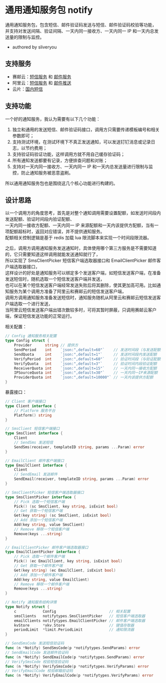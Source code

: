 # 通用通知服务包 notify

通用通知服务包，包含短信、邮件验证码发送与短信、邮件验证码校验等功能，
并支持对发送间隔、验证间隔、一天内同一接收方、一天内同一 IP 和一天内总发送量的限制与监控。
   - authored by sliveryou

## 支持服务

- 赛邮云：[短信服务](https://www.mysubmail.com/sms) 和 [邮件服务](https://www.mysubmail.com/mail)
- 阿里云：[短信服务](https://help.aliyun.com/zh/sms) 和 [邮件推送](https://help.aliyun.com/product/29412.html?spm=a2c4g.29424.0.0.3c841ac0I4APvR)
- 云片：[国内短信](https://www.yunpian.com/product/domestic-sms)

## 支持功能

一个好的通知服务，我认为需要有以下几个功能：

1. 独立和通用的发送短信、邮件验证码接口，调用方只需要传递模板编号和相关参数即可；
2. 支持测试环境，在测试环境下不真正发送通知，可以发送钉钉消息或记录日志，以节约费用；
3. 支持验证码验证功能，这样调用方就不用自己缓存验证码；
4. 所有通知发送都要有记录，方便排查问题和对账；
5. 支持对一天内同一接收方、一天内同一 IP 和一天内总发送量进行限制与监控，防止通知服务被恶意盗刷。

所以通用通知服务包也是围绕这几个核心功能进行构建的。

## 设计思路

以一个调用方的角度思考，首先是对整个通知调用需要设置配额，如发送时间段内发送配额、验证时间段内验证配额、  
一天内同一接收方配额、一天内同一 IP 来源配额和一天内该提供方配额，当有一项配额超标时，返回对应错误，并不提供通知服务。  
配额相关控制逻辑是基于 redis 加载 lua 限流脚本来实现一个时间段限流器。

之后，调用方调用通知服务发送通知时，具体使用哪个第三方服务是不需要知道的，它只需要知道这样调用就能发送通知就行了，  
所以实现了 SmsClientPicker 短信客户端选取器接口和 EmailClientPicker 邮件客户端选取器接口，  
这样设计的好处是通知服务可以绑定多个发送客户端，如短信发送客户端，在准备发送短信时，随机选取一个短信发送客户端并发送，  
也可以在某个短信发送客户端经常发送失败后将其删除，使其更加高可用。比如通知服务为某个调用方准备了阿里云和赛邮云的短信发送客户端，  
调用方调用通知服务准备发送短信时，通知服务随机从阿里云和赛邮云短信发送客户端选取一个进行发送，  
当阿里云短信发送客户端出错次数较多时，可将其暂时屏蔽，只调用赛邮云客户端，保证短信发送功能的正常运行。

相关配置：

```go
// Config 通知服务相关配置
type Config struct {
	Provider      string // 提供方
	SendPeriod    int    `json:",default=60"`    // 发送时间段（与发送配额搭配，如发送时间段为 60，发送配额为 1，表示 60s 内对同一接收方只允许发送 1 次）
	SendQuota     int    `json:",default=1"`     // 发送时间段内发送配额
	VerifyPeriod  int    `json:",default=60"`    // 验证时间段（与验证配额搭配，如验证时间段为 60，验证配额为 1，表示 60s 内对同一接收方只允许验证 1 次）
	VerifyQuota   int    `json:",default=3"`     // 验证时间内段验证配额
	ReceiverQuota int    `json:",default=15"`    // 一天内同一接收方配额
	IPSourceQuota int    `json:",default=30"`    // 一天内同一IP来源配额
	ProviderQuota int    `json:",default=10000"` // 一天内该提供方配额
}
```

暴露接口：

```go
// Client 客户端接口
type Client interface {
	// Platform 服务平台
	Platform() string
}

// SmsClient 短信客户端接口
type SmsClient interface {
	Client
	// SendSms 发送短信
	SendSms(receiver, templateID string, params ...Param) error
}

// EmailClient 邮件客户端接口
type EmailClient interface {
	Client
	// SendEmail 发送邮件
	SendEmail(receiver, templateID string, params ...Param) error
}

// SmsClientPicker 短信客户端选取器接口
type SmsClientPicker interface {
	// Pick 选取一个短信客户端
	Pick() (sc SmsClient, key string, isExist bool)
	// Get 获取一个短信客户端
	Get(key string) (sc SmsClient, isExist bool)
	// Add 添加一个短信客户端
	Add(key string, value SmsClient)
	// Remove 移除一个短信客户端
	Remove(keys ...string)
}

// EmailClientPicker 邮件客户端选取器接口
type EmailClientPicker interface {
	// Pick 选取一个邮件客户端
	Pick() (ec EmailClient, key string, isExist bool)
	// Get 获取一个邮件客户端
	Get(key string) (ec EmailClient, isExist bool)
	// Add 添加一个邮件客户端
	Add(key string, value EmailClient)
	// Remove 移除一个邮件客户端
	Remove(keys ...string)
}

// Notify 通知服务结构详情
type Notify struct {
	c            Config                        // 相关配置
	smsClients   notifytypes.SmsClientPicker   // 短信客户端选取器
	emailClients notifytypes.EmailClientPicker // 邮件客户端选取器
	kvStore      *xkv.Store                    // 键值存取器
	periodLimit  *limit.PeriodLimit            // 通知限流器
}

// SendSmsCode 发送短信验证码
func (n *Notify) SendSmsCode(p *notifytypes.SendParams) error
// SendEmailCode 发送邮件验证码
func (n *Notify) SendEmailCode(p *notifytypes.SendParams) error
// VerifySmsCode 校验短信验证码
func (n *Notify) VerifySmsCode(p *notifytypes.VerifyParams) error
// VerifyEmailCode 校验邮箱验证码
func (n *Notify) VerifyEmailCode(p *notifytypes.VerifyParams) error
```
